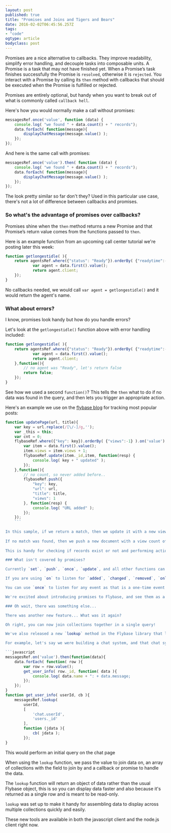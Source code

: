 ```yaml
---
layout: post 
published: true 
title: "Promises and Joins and Tigers and Bears" 
date: 2016-02-02T06:45:56.257Z 
tags: 
- "code"
ogtype: article 
bodyclass: post 
---
```


Promises are a nice alternative to callbacks. They improve readability, simplify error handling, and decouple tasks into composable units. A Promise is a task that may not have finished yet. When a Promise’s task finishes successfully the Promise is `resolved`, otherwise it is `rejected`. You interact with a Promise by calling its `then` method with callbacks that should be executed when the Promise is fulfilled or rejected.

Promises are entirely optional, but handy when you want to break out of what is commonly called `callback hell`.

Here's how you would normally make a call without promises:

```javascript
messagesRef.once('value', function (data) {
	console.log( "we found " + data.count() + " records");
	data.forEach( function(message){					
		displayChatMessage(message.value() );
	});
});
```

And here is the same call with promises:

```javascript
messagesRef.once('value').then( function (data) {
	console.log( "we found " + data.count() + " records");
	data.forEach( function(message){					
		displayChatMessage(message.value() );
	});
});
```

The look pretty similar so far don't they? Used in this particular use case, there's not a lot of difference between callbacks and promises.

### So what's the advantage of promises over callbacks?

Promises shine when the `then` method returns a new Promise and that Promise’s return value comes from the functions passed to `then`.

Here is an example function from an upcoming call center tutorial we're posting later this week:

```javascript
function getlongestidle( ){
	return agentsRef.where({"status": "Ready"}).orderBy( {"readytime":-1} ).on('value').then(function( data ){
			var agent = data.first().value();
			return agent.client;
	});
}
```

No callbacks needed, we would call `var agent = getlongestidle()` and it would return the agent's name.

### What about errors?

I know, promises look handy but how do you handle errors?

Let's look at the `getlongestidle()` function above with error handling included:

```javascript
function getlongestidle( ){
	return agentsRef.where({"status": "Ready"}).orderBy( {"readytime":-1} ).on('value').then(function( data ){
			var agent = data.first().value();
			return agent.client;
	},function(){
		// no agent was "Ready", let's return false
		return false;
	});
}
```

See how we used a second `function()`? This tells the `then` what to do if no data was found in the query, and then lets you trigger an appropriate action.

Here's an example we use on the [flybase blog](http://blog.flybase.io/) for tracking most popular posts:

```javascript
function updatePage(url, title){
	var key = url.replace(/[\/-]/g,'');
	var _this = this;
	var cnt = 0;
	flybaseRef.where({"key": key}).orderBy( {"views":-1} ).on('value').then( function( data ){
		var item = data.first().value();
		item.views = item.views + 1;
		flybaseRef.update(item._id,item, function(resp) {
			console.log( key + " updated" );
		});
	},function(){
		// no count, so never added before..
		flybaseRef.push({
			"key": key,
			"url": url,
			"title": title,
			"views": 1
		}, function(resp) {
			console.log( "URL added" );
		});
	});
	```
	
In this sample, if we return a match, then we update it with a new view count incremented by 1.
	
If no match was found, then we push a new document with a view count of 1.
	
This is handy for checking if records exist or not and performing actions needed.

### What isn't covered by promises?

Currently `set`, `push`, `once`, `update`, and all other functions can return promises or callbacks. `on("value")` also works with promises or callbacks.

If you are using `on` to listen for `added`, `changed`, `removed`, `online` or custom events, then these will work as callback only. The reason for this is these are listeners that run in the background of your app and using `then` would end the listening.

You can use `once` to listen for any event as that is a one-time event listener.

We're excited about introducing promises to Flybase, and see them as a big feature that will help you build your apps even more :)

### Oh wait, there was something else...

There was another new feature... What was it again?

Oh right, you can now join collections together in a single query!

We've also released a new `lookup` method in the Flybase library that lets you run a query across multiple collections and return a record that returns results from multiple collections.

For example, let's say we were building a chat system, and that chat system was set up so that chat messages were stored inside the `messages` collection and user info was stored inside the `users` collection, we'd want to display who posted what right?

```javascript
messagesRef.on('value').then(function(data){
	data.forEach( function( row ){
		var row = row.value();
		get_user_info( row._id, function( data ){
			console.log( data.name + ": + data.message;
		});
	});
}
function get_user_info( userId, cb ){
	messagesRef.lookup(
		userId,
		[
			'chat.userId',
			'users._id'
		],
		function (jdata ){
			cb( jdata );
		});
}
```

This would perform an initial query on the chat page

When using the `lookup` function, we pass the value to join data on, an array of collections with the field to join by and a callback or promise to handle the data.

The `lookup` function will return an object of data rather than the usual Flybase object, this is so you can display data faster and also because it's returned as a single row and is meant to be read-only.

`lookup` was set up to make it handy for assembling data to display across multiple collections quickly and easily.

These new tools are available in both the javascript client and the node.js client right now.